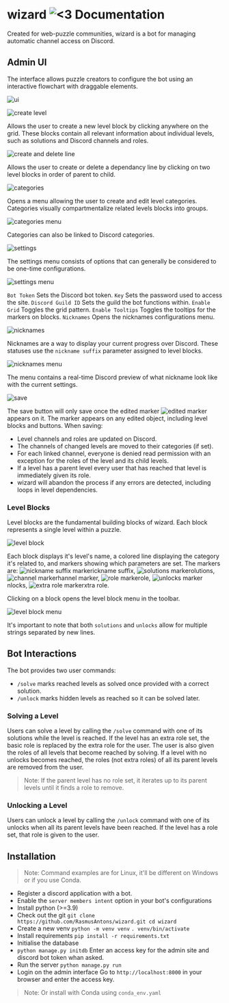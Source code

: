 # wizard ![<3](https://cdn.discordapp.com/attachments/607727243346837525/937686164104691743/wizard.png) Documentation
Created for web-puzzle communities, wizard is a bot for managing automatic channel access on Discord.

## Admin UI
The interface allows puzzle creators to configure the bot using an interactive flowchart with draggable elements.

![ui](https://cdn.discordapp.com/attachments/513014307978739714/937689338903404564/unknown.png)

![create level](https://cdn.discordapp.com/attachments/513014307978739714/937692245992280074/unknown.png)

Allows the user to create a new level block by clicking anywhere on the grid.
These blocks contain all relevant information about individual levels, such as solutions and Discord channels and roles.

![create and delete line](https://cdn.discordapp.com/attachments/513014307978739714/937692958159949844/unknown.png)

Allows the user to create or delete a dependancy line by clicking on two level blocks in order of parent to child.

![categories](https://cdn.discordapp.com/attachments/513014307978739714/937695801537363978/unknown.png)

Opens a menu allowing the user to create and edit level categories. Categories visually compartmentalize related levels blocks into groups.

![categories menu](https://cdn.discordapp.com/attachments/513014307978739714/937715012011720744/unknown.png)

Categories can also be linked to Discord categories.

![settings](https://cdn.discordapp.com/attachments/513014307978739714/937698230278447124/unknown.png)

The settings menu consists of options that can generally be considered to be one-time configurations.

![settings menu](https://cdn.discordapp.com/attachments/513014307978739714/937699088697294938/unknown.png)

`Bot Token` Sets the Discord bot token.
`Key` Sets the password used to access the site.
`Discord Guild ID` Sets the guild the bot functions within.
`Enable Grid` Toggles the grid pattern.
`Enable Tooltips` Toggles the tooltips for the markers on blocks.
`Nicknames` Opens the nicknames configurations menu.

![nicknames](https://cdn.discordapp.com/attachments/513014307978739714/937701310785024000/unknown.png)

Nicknames are a way to display your current progress over Discord. These statuses use the `nickname suffix` parameter assigned to level blocks.

![nicknames menu](https://cdn.discordapp.com/attachments/513014307978739714/937701375054323772/unknown.png)

The menu contains a real-time Discord preview of what nickname look like with the current settings.

![save](https://cdn.discordapp.com/attachments/513014307978739714/937702495873036328/unknown.png)

The save button will only save once the edited marker ![edited marker](https://cdn.discordapp.com/attachments/513014307978739714/937702781387673620/edited.png) appears on it.
The marker appears on any edited object, including level blocks and buttons.
When saving:
- Level channels and roles are updated on Discord.
- The channels of changed levels are moved to their categories (if set).
- For each linked channel, everyone is denied read permission with an exception for the roles of the level and its child levels.
- If a level has a parent level every user that has reached that level is immediately given its role.
- wizard will abandon the process if any errors are detected, including loops in level dependencies.

### Level Blocks
Level blocks are the fundamental building blocks of wizard. Each block represents a single level within a puzzle.

![level block](https://cdn.discordapp.com/attachments/513014307978739714/937704666509242458/unknown.png)

Each block displays it's level's name, a colored line displaying the category it's related to, and markers showing which parameters are set.
The markers are: ![nickname suffix marker](https://cdn.discordapp.com/attachments/513014307978739714/937707398381068348/unknown.png)ickname suffix,
![solutions marker](https://cdn.discordapp.com/attachments/513014307978739714/937707398817284126/unknown.png)olutions,
![channel marker](https://cdn.discordapp.com/attachments/513014307978739714/937707399094083635/unknown.png)hannel marker,
![role marker](https://cdn.discordapp.com/attachments/513014307978739714/937707399324790824/unknown.png)ole,
![unlocks marker](https://cdn.discordapp.com/attachments/513014307978739714/937707399538692106/unknown.png)nlocks,
![extra role marker](https://cdn.discordapp.com/attachments/513014307978739714/937707399719059486/unknown.png)xtra role.

Clicking on a block opens the level block menu in the toolbar.

![level block menu](https://cdn.discordapp.com/attachments/513014307978739714/937708812838785074/unknown.png)

It's important to note that both `solutions` and `unlocks` allow for multiple strings separated by new lines.

## Bot Interactions
The bot provides two user commands:
- `/solve` marks reached levels as solved once provided with a correct solution.
- `/unlock` marks hidden levels as reached so it can be solved later.

### Solving a Level
Users can solve a level by calling the `/solve` command with one of its solutions while the level is reached. If the level has an extra role set, the basic role is replaced by the extra role for the user. The user is also given the roles of all levels that become reached by solving. If a level with no unlocks becomes reached, the roles (not extra roles) of all its parent levels are removed from the user.
> Note: If the parent level has no role set, it iterates up to its parent levels until it finds a role to remove.

### Unlocking a Level
Users can unlock a level by calling the `/unlock` command with one of its unlocks when all its parent levels have been reached. If the level has a role set, that role is given to the user.

## Installation
> Note: Command examples are for Linux, it'll be different on Windows or if you use Conda.
- Register a discord application with a bot.
- Enable the `server members intent` option in your bot's configurations
- Install python (>=3.9)
- Check out the git `git clone https://github.com/RasmusAntons/wizard.git cd wizard`
- Create a new venv `python -m venv venv` `. venv/bin/activate`
- Install requirements `pip install -r requirements.txt`
- Initialise the database
- `python manage.py initdb` Enter an access key for the admin site and discord bot token whan asked.
- Run the server `python manage.py run`
- Login on the admin interface Go to `http://localhost:8000` in your browser and enter the access key.
> Note: Or install with Conda using `conda_env.yaml`



